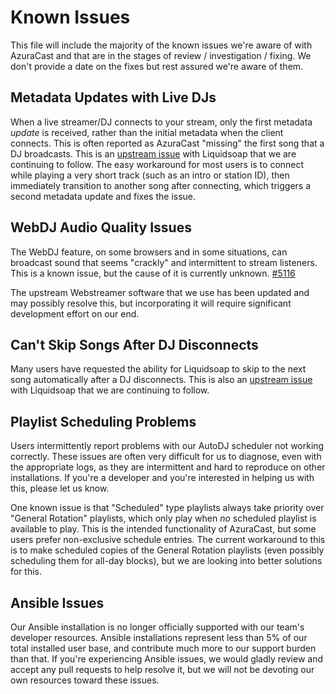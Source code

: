 # Known Issues

This file will include the majority of the known issues we're aware of with AzuraCast and that are in the stages of
review / investigation / fixing. We don't provide a date on the fixes but rest assured we're aware of them.

## Metadata Updates with Live DJs

When a live streamer/DJ connects to your stream, only the first metadata _update_ is received, rather than the initial
metadata when the client connects. This is often reported as AzuraCast "missing" the first song that a DJ broadcasts.
This is an [upstream issue](https://github.com/savonet/liquidsoap/issues/2109) with Liquidsoap that we are continuing to
follow. The easy workaround for most users is to connect while playing a very short track (such as an intro or station
ID), then immediately transition to another song after connecting, which triggers a second metadata update and fixes the
issue.

## WebDJ Audio Quality Issues

The WebDJ feature, on some browsers and in some situations, can broadcast sound that seems "crackly" and intermittent to
stream listeners. This is a known issue, but the cause of it is currently
unknown. [#5116](https://github.com/AzuraCast/AzuraCast/issues/5116)

The upstream Webstreamer software that we use has been updated and may possibly resolve this, but incorporating it will
require significant development effort on our end.

## Can't Skip Songs After DJ Disconnects

Many users have requested the ability for Liquidsoap to skip to the next song automatically after a DJ disconnects.
This is also an [upstream issue](https://github.com/savonet/liquidsoap/issues/2107) with Liquidsoap that we are
continuing to follow.

## Playlist Scheduling Problems

Users intermittently report problems with our AutoDJ scheduler not working correctly. These issues are often very
difficult for us to diagnose, even with the appropriate logs, as they are intermittent and hard to reproduce on other
installations. If you're a developer and you're interested in helping us with this, please let us know.

One known issue is that "Scheduled" type playlists always take priority over "General Rotation" playlists, which only
play when _no_ scheduled playlist is available to play. This is the intended functionality of AzuraCast, but some users
prefer non-exclusive schedule entries. The current workaround to this is to make scheduled copies of the General
Rotation playlists (even possibly scheduling them for all-day blocks), but we are looking into better solutions for
this.

## Ansible Issues

Our Ansible installation is no longer officially supported with our team's developer resources. Ansible installations
represent less than 5% of our total installed user base, and contribute much more to our support burden than that. If
you're experiencing Ansible issues, we would gladly review and accept any pull requests to help resolve it, but we will
not be devoting our own resources toward these issues.
